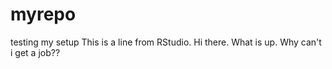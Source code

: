 # myrepo
testing my setup
This is a line from RStudio. Hi there.
What is up. Why can't i get a job??